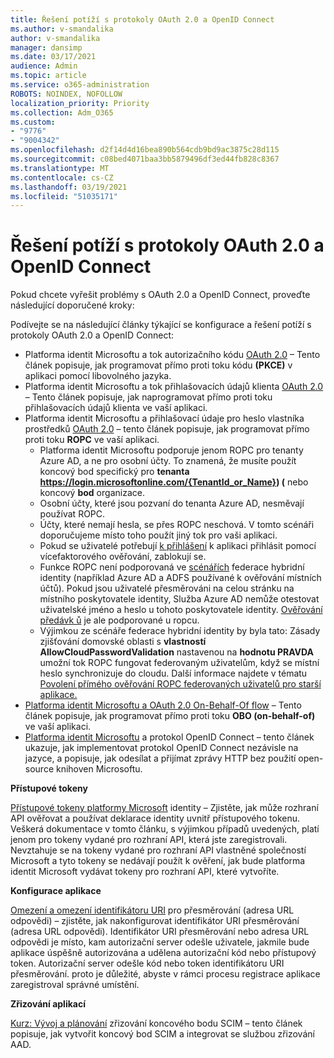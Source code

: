 ```yaml
---
title: Řešení potíží s protokoly OAuth 2.0 a OpenID Connect
ms.author: v-smandalika
author: v-smandalika
manager: dansimp
ms.date: 03/17/2021
audience: Admin
ms.topic: article
ms.service: o365-administration
ROBOTS: NOINDEX, NOFOLLOW
localization_priority: Priority
ms.collection: Adm_O365
ms.custom:
- "9776"
- "9004342"
ms.openlocfilehash: d2f14d4d16bea890b564cdb9bd9ac3875c28d115
ms.sourcegitcommit: c08bed4071baa3bb5879496df3ed44fb828c8367
ms.translationtype: MT
ms.contentlocale: cs-CZ
ms.lasthandoff: 03/19/2021
ms.locfileid: "51035171"
---
```

# <a name="troubleshoot-oauth-20-and-openid-connect-protocols"></a>Řešení potíží s protokoly OAuth 2.0 a OpenID Connect

Pokud chcete vyřešit problémy s OAuth 2.0 a OpenID Connect, proveďte následující doporučené kroky:

Podívejte se na následující články týkající se konfigurace a řešení potíží s protokoly OAuth 2.0 a OpenID Connect:

- Platforma identit Microsoftu a tok autorizačního kódu [OAuth 2.0](https://docs.microsoft.com/azure/active-directory/develop/v2-oauth2-auth-code-flow) – Tento článek popisuje, jak programovat přímo proti toku kódu **(PKCE)** v aplikaci pomocí libovolného jazyka.
- Platforma identit Microsoftu a tok přihlašovacích údajů klienta [OAuth 2.0](https://docs.microsoft.com/azure/active-directory/develop/v2-oauth2-client-creds-grant-flow) – Tento článek popisuje, jak naprogramovat přímo proti toku přihlašovacích údajů klienta ve vaší aplikaci. 
- Platforma identit Microsoftu a přihlašovací údaje pro heslo vlastníka prostředků [OAuth 2.0](https://docs.microsoft.com/azure/active-directory/develop/v2-oauth-ropc) – tento článek popisuje, jak programovat přímo proti toku **ROPC** ve vaší aplikaci.
    - Platforma identit Microsoftu podporuje jenom ROPC pro tenanty Azure AD, a ne pro osobní účty. To znamená, že musíte použít koncový bod specifický pro **tenanta https://login.microsoftonline.com/{TenantId_or_Name}) (** nebo koncový **bod** organizace.
    - Osobní účty, které jsou pozvaní do tenanta Azure AD, nesměvají používat ROPC.
    - Účty, které nemají hesla, se přes ROPC neschová. V tomto scénáři doporučujeme místo toho použít jiný tok pro vaši aplikaci.
    - Pokud se uživatelé potřebují [k přihlášení](https://docs.microsoft.com/azure/active-directory/authentication/concept-mfa-howitworks) k aplikaci přihlásit pomocí vícefaktorového ověřování, zablokují se.
    - Funkce ROPC není podporovaná ve [scénářích](https://docs.microsoft.com/azure/active-directory/hybrid/whatis-fed) federace hybridní identity (například Azure AD a ADFS používané k ověřování místních účtů). Pokud jsou uživatelé přesměrováni na celou stránku na místního poskytovatele identity, Služba Azure AD nemůže otestovat uživatelské jméno a heslo u tohoto poskytovatele identity. [Ověřování předávk ů](https://docs.microsoft.com/azure/active-directory/hybrid/how-to-connect-pta) je ale podporované u ropcu.
    - Výjimkou ze scénáře federace hybridní identity by byla tato: Zásady zjišťování domovské oblasti s **vlastností AllowCloudPasswordValidation** nastavenou na **hodnotu PRAVDA** umožní tok ROPC fungovat federovaným uživatelům, když se místní heslo synchronizuje do cloudu. Další informace najdete v tématu [Povolení přímého ověřování ROPC federovaných uživatelů pro starší aplikace.](https://docs.microsoft.com/azure/active-directory/manage-apps/configure-authentication-for-federated-users-portal#enable-direct-ropc-authentication-of-federated-users-for-legacy-applications) 
- [Platforma identit Microsoftu a OAuth 2.0 On-Behalf-Of flow](https://docs.microsoft.com/azure/active-directory/develop/v2-oauth2-on-behalf-of-flow) – Tento článek popisuje, jak programovat přímo proti toku **OBO (on-behalf-of)** ve vaší aplikaci.
- [Platforma identit Microsoftu](https://docs.microsoft.com/azure/active-directory/develop/v2-protocols-oidc) a protokol OpenID Connect – tento článek ukazuje, jak implementovat protokol OpenID Connect nezávisle na jazyce, a popisuje, jak odesílat a přijímat zprávy HTTP bez použití open-source knihoven Microsoftu.

**Přístupové tokeny**

[Přístupové tokeny platformy Microsoft](https://docs.microsoft.com/azure/active-directory/develop/access-tokens) identity – Zjistěte, jak může rozhraní API ověřovat a používat deklarace identity uvnitř přístupového tokenu. Veškerá dokumentace v tomto článku, s výjimkou případů uvedených, platí jenom pro tokeny vydané pro rozhraní API, která jste zaregistrovali. Nevztahuje se na tokeny vydané pro rozhraní API vlastněné společností Microsoft a tyto tokeny se nedávají použít k ověření, jak bude platforma identit Microsoft vydávat tokeny pro rozhraní API, které vytvoříte.

**Konfigurace aplikace**

[Omezení a omezení identifikátoru URI](https://docs.microsoft.com/azure/active-directory/develop/reply-url) pro přesměrování (adresa URL odpovědi) – zjistěte, jak nakonfigurovat identifikátor URI přesměrování (adresa URL odpovědi). Identifikátor URI přesměrování nebo adresa URL odpovědi je místo, kam autorizační server odešle uživatele, jakmile bude aplikace úspěšně autorizována a udělena autorizační kód nebo přístupový token. Autorizační server odešle kód nebo token identifikátoru URI přesměrování. proto je důležité, abyste v rámci procesu registrace aplikace zaregistroval správné umístění.

**Zřizování aplikací**

[Kurz: Vývoj a plánování](https://docs.microsoft.com/azure/active-directory/app-provisioning/use-scim-to-provision-users-and-groups) zřizování koncového bodu SCIM – tento článek popisuje, jak vytvořit koncový bod SCIM a integrovat se službou zřizování AAD.


